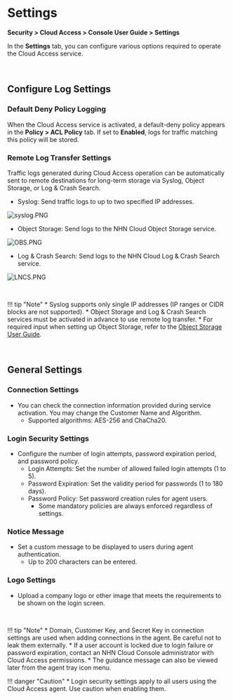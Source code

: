 # Settings

**Security > Cloud Access > Console User Guide > Settings**

In the **Settings** tab, you can configure various options required to operate the Cloud Access service.

<br>

## Configure Log Settings

### Default Deny Policy Logging

When the Cloud Access service is activated, a default-deny policy appears in the **Policy > ACL Policy** tab. If set to **Enabled**, logs for traffic matching this policy will be stored.

### Remote Log Transfer Settings

Traffic logs generated during Cloud Access operation can be automatically sent to remote destinations for long-term storage via Syslog, Object Storage, or Log & Crash Search.

* Syslog: Send traffic logs to up to two specified IP addresses.

![syslog.PNG](https://kr1-api-object-storage.nhncloudservice.com/v1/AUTH_2acdfabf4efe4efc8a04c00b348110c9/cdn_origin/prod_cloud_access/2025.06.24/syslog.png)

* Object Storage: Send logs to the NHN Cloud Object Storage service.

![OBS.PNG](https://kr1-api-object-storage.nhncloudservice.com/v1/AUTH_2acdfabf4efe4efc8a04c00b348110c9/cdn_origin/prod_cloud_access/2025.06.24/OBS.png)

* Log & Crash Search: Send logs to the NHN Cloud Log & Crash Search service.

![LNCS.PNG](https://kr1-api-object-storage.nhncloudservice.com/v1/AUTH_2acdfabf4efe4efc8a04c00b348110c9/cdn_origin/prod_cloud_access/2025.06.24/LNCS.png)

<br>

!!! tip "Note"
    * Syslog supports only single IP addresses (IP ranges or CIDR blocks are not supported).
    * Object Storage and Log & Crash Search services must be activated in advance to use remote log transfer.
    * For required input when setting up Object Storage, refer to the [Object Storage User Guide](https://docs.nhncloud.com/zh/Storage/Object%20Storage/zh/s3-api-guide/#aws-sdk).

<br>

## General Settings

### Connection Settings

* You can check the connection information provided during service activation. You may change the Customer Name and Algorithm.
    * Supported algorithms: AES-256 and ChaCha20.

### Login Security Settings

* Configure the number of login attempts, password expiration period, and password policy.
    * Login Attempts: Set the number of allowed failed login attempts (1 to 5).
    * Password Expiration: Set the validity period for passwords (1 to 180 days).
    * Password Policy: Set password creation rules for agent users.
        * Some mandatory policies are always enforced regardless of settings.

### Notice Message

* Set a custom message to be displayed to users during agent authentication.
    * Up to 200 characters can be entered.

### Logo Settings

* Upload a company logo or other image that meets the requirements to be shown on the login screen.

<br>

!!! tip "Note"
    * Domain, Customer Key, and Secret Key in connection settings are used when adding connections in the agent. Be careful not to leak them externally.
    * If a user account is locked due to login failure or password expiration, contact an NHN Cloud Console administrator with Cloud Access permissions.
    * The guidance message can also be viewed later from the agent tray icon menu.

!!! danger "Caution"
    * Login security settings apply to all users using the Cloud Access agent. Use caution when enabling them.

